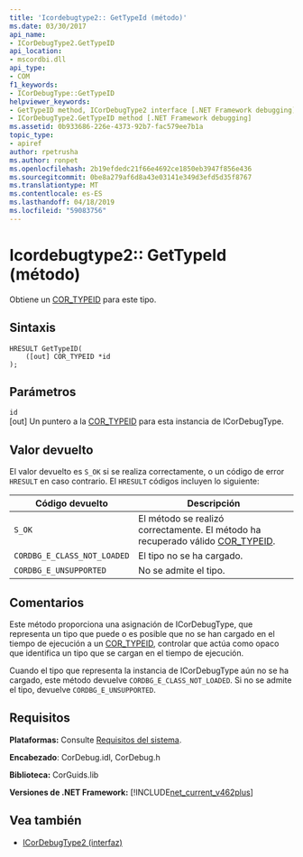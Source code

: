 ```yaml
---
title: 'Icordebugtype2:: GetTypeId (método)'
ms.date: 03/30/2017
api_name:
- ICorDebugType2.GetTypeID
api_location:
- mscordbi.dll
api_type:
- COM
f1_keywords:
- ICorDebugType::GetTypeID
helpviewer_keywords:
- GetTypeID method, ICorDebugType2 interface [.NET Framework debugging]
- ICorDebugType2.GetTypeID method [.NET Framework debugging]
ms.assetid: 0b933686-226e-4373-92b7-fac579ee7b1a
topic_type:
- apiref
author: rpetrusha
ms.author: ronpet
ms.openlocfilehash: 2b19efdedc21f66e4692ce1850eb3947f856e436
ms.sourcegitcommit: 0be8a279af6d8a43e03141e349d3efd5d35f8767
ms.translationtype: MT
ms.contentlocale: es-ES
ms.lasthandoff: 04/18/2019
ms.locfileid: "59083756"
---
```

# <a name="icordebugtype2gettypeid-method"></a>Icordebugtype2:: GetTypeId (método)
Obtiene un [COR_TYPEID](../../../../docs/framework/unmanaged-api/debugging/cor-typeid-structure.md) para este tipo.  
  
## <a name="syntax"></a>Sintaxis  
  
```  
HRESULT GetTypeID(  
    ([out] COR_TYPEID *id  
);  
```  
  
## <a name="parameters"></a>Parámetros  
 `id`  
 [out] Un puntero a la [COR_TYPEID](../../../../docs/framework/unmanaged-api/debugging/cor-typeid-structure.md) para esta instancia de ICorDebugType.  
  
## <a name="return-value"></a>Valor devuelto  
 El valor devuelto es `S_OK` si se realiza correctamente, o un código de error `HRESULT` en caso contrario. El `HRESULT` códigos incluyen lo siguiente:  
  
|Código devuelto|Descripción|  
|-----------------|-----------------|  
|`S_OK`|El método se realizó correctamente. El método ha recuperado válido [COR_TYPEID](../../../../docs/framework/unmanaged-api/debugging/cor-typeid-structure.md).|  
|`CORDBG_E_CLASS_NOT_LOADED`|El tipo no se ha cargado.|  
|`CORDBG_E_UNSUPPORTED`|No se admite el tipo.|  
  
## <a name="remarks"></a>Comentarios  
 Este método proporciona una asignación de ICorDebugType, que representa un tipo que puede o es posible que no se han cargado en el tiempo de ejecución a un [COR_TYPEID](../../../../docs/framework/unmanaged-api/debugging/cor-typeid-structure.md), controlar que actúa como opaco que identifica un tipo que se cargan en el tiempo de ejecución.  
  
 Cuando el tipo que representa la instancia de ICorDebugType aún no se ha cargado, este método devuelve `CORDBG_E_CLASS_NOT_LOADED`.  Si no se admite el tipo, devuelve `CORDBG_E_UNSUPPORTED`.  
  
## <a name="requirements"></a>Requisitos  
 **Plataformas:** Consulte [Requisitos del sistema](../../../../docs/framework/get-started/system-requirements.md).  
  
 **Encabezado**: CorDebug.idl, CorDebug.h  
  
 **Biblioteca:** CorGuids.lib  
  
 **Versiones de .NET Framework:** [!INCLUDE[net_current_v462plus](../../../../includes/net-current-v462plus-md.md)]  
  
## <a name="see-also"></a>Vea también

- [ICorDebugType2 (interfaz)](../../../../docs/framework/unmanaged-api/debugging/icordebugtype2-interface.md)
